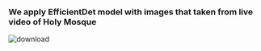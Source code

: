 ### We apply EfficientDet model with images that taken from live video of Holy Mosque 

![download](https://user-images.githubusercontent.com/91732259/150001935-7e387d84-8021-4392-9e79-20ec5723b6ef.png)
